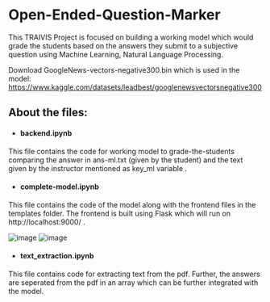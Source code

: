 # Open-Ended-Question-Marker
This TRAIVIS Project is focused on building a working model which would grade the students based on the answers they submit to a subjective question using Machine Learning, Natural Language Processing.

Download GoogleNews-vectors-negative300.bin which is used in the model:
https://www.kaggle.com/datasets/leadbest/googlenewsvectorsnegative300

## About the files:
- #### backend.ipynb
This file contains the code for working model to grade-the-students comparing the answer in ans-ml.txt (given by the student) and the text given by the instructor mentioned as key_ml variable . 
- #### complete-model.ipynb
This file contains the code of the model along with the frontend files in the templates folder. The frontend is built using Flask which will run on http://localhost:9000/ .

![image](https://user-images.githubusercontent.com/107244393/221377186-90bc1c97-4604-4808-9cf8-543b684c3607.png)
![image](https://user-images.githubusercontent.com/107244393/221377376-816f871e-1826-47c1-8f59-e66d2586e028.png)

- #### text_extraction.ipynb
This file contains code for extracting text from the pdf. Further, the answers are seperated from the pdf in an array which can be further integrated with the model. 
